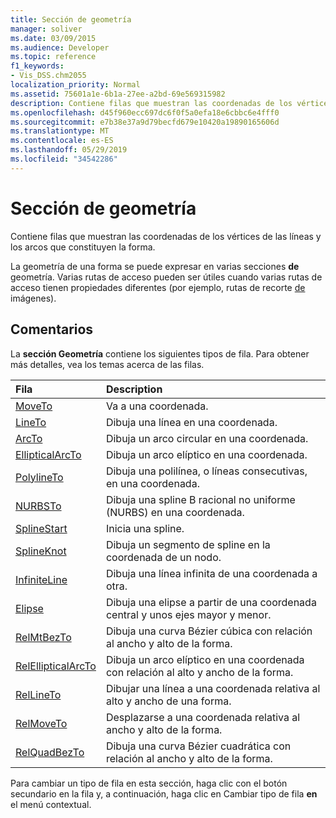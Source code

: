 ```yaml
---
title: Sección de geometría
manager: soliver
ms.date: 03/09/2015
ms.audience: Developer
ms.topic: reference
f1_keywords:
- Vis_DSS.chm2055
localization_priority: Normal
ms.assetid: 75601a1e-6b1a-27ee-a2bd-69e569315982
description: Contiene filas que muestran las coordenadas de los vértices de las líneas y los arcos que constituyen la forma.
ms.openlocfilehash: d45f960ecc697dc6f0f5a0efa18e6cbbc6e4fff0
ms.sourcegitcommit: e7b38e37a9d79becfd679e10420a19890165606d
ms.translationtype: MT
ms.contentlocale: es-ES
ms.lasthandoff: 05/29/2019
ms.locfileid: "34542286"
---
```

# <a name="geometry-section"></a>Sección de geometría

Contiene filas que muestran las coordenadas de los vértices de las líneas y los arcos que constituyen la forma. 
  
La geometría de una forma se puede expresar en varias secciones **de** geometría. Varias rutas de acceso pueden ser útiles cuando varias rutas de acceso tienen propiedades diferentes (por ejemplo, rutas de recorte [de](clippingpath-cell-foreign-image-info-section.md) imágenes). 
  
## <a name="remarks"></a>Comentarios

La **sección Geometría** contiene los siguientes tipos de fila. Para obtener más detalles, vea los temas acerca de las filas. 
  
|Fila|Description|
|:-----|:-----|
|[MoveTo](moveto-row-geometry-section.md) <br/> |Va a una coordenada.  <br/> |
|[LineTo](lineto-row-geometry-section.md) <br/> |Dibuja una línea en una coordenada.  <br/> |
|[ArcTo](arcto-row-geometry-section.md) <br/> |Dibuja un arco circular en una coordenada.  <br/> |
|[EllipticalArcTo](ellipticalarcto-row-geometry-section.md) <br/> |Dibuja un arco elíptico en una coordenada.  <br/> |
|[PolylineTo](polylineto-row-geometry-section.md) <br/> |Dibuja una polilínea, o líneas consecutivas, en una coordenada.  <br/> |
|[NURBSTo](nurbsto-row-geometry-section.md) <br/> |Dibuja una spline B racional no uniforme (NURBS) en una coordenada.  <br/> |
|[SplineStart](splinestart-row-geometry-section.md) <br/> |Inicia una spline.  <br/> |
|[SplineKnot](splineknot-row-geometry-section.md) <br/> |Dibuja un segmento de spline en la coordenada de un nodo.  <br/> |
|[InfiniteLine](infiniteline-row-geometry-section.md) <br/> |Dibuja una línea infinita de una coordenada a otra.  <br/> |
|[Elipse](ellipse-row-geometry-section.md) <br/> |Dibuja una elipse a partir de una coordenada central y unos ejes mayor y menor.  <br/> |
|[RelMtBezTo](relcubbezto-row-geometry-section.md) <br/> |Dibuja una curva Bézier cúbica con relación al ancho y alto de la forma.  <br/> |
|[RelEllipticalArcTo](relellipticalarcto-row-geometry-section.md) <br/> |Dibuja un arco elíptico en una coordenada con relación al alto y ancho de la forma.  <br/> |
|[RelLineTo](rellineto-row-geometry-section.md) <br/> |Dibujar una línea a una coordenada relativa al alto y ancho de una forma.  <br/> |
|[RelMoveTo](relmoveto-row-geometry-section.md) <br/> |Desplazarse a una coordenada relativa al ancho y alto de la forma.  <br/> |
|[RelQuadBezTo](relquadbezto-row-geometry-section.md) <br/> |Dibuja una curva Bézier cuadrática con relación al ancho y alto de la forma.  <br/> |
   
Para cambiar un tipo de fila en esta sección, haga clic con el botón secundario en la fila y, a continuación, haga clic en Cambiar tipo de fila **en** el menú contextual. 
  

